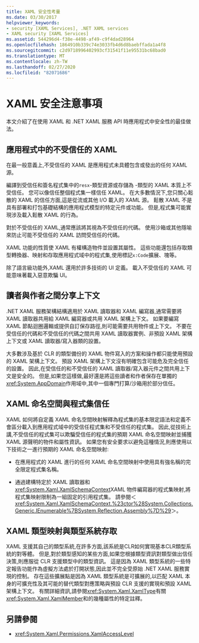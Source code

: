 ```yaml
---
title: XAML 安全性考量
ms.date: 03/30/2017
helpviewer_keywords:
- security [XAML Services], .NET XAML services
- XAML security [XAML Services]
ms.assetid: 544296d4-f38e-4498-af49-c9f4dad28964
ms.openlocfilehash: 1864910b339c74e3033fb4d6d8baebffada1a4f8
ms.sourcegitcommit: c2d9718996402993cf31541f11e95531bc68bad0
ms.translationtype: MT
ms.contentlocale: zh-TW
ms.lasthandoff: 02/27/2020
ms.locfileid: "82071686"
---
```

# <a name="xaml-security-considerations"></a>XAML 安全注意事項

本文介紹了在使用 XAML 和 .NET XAML 服務 API 時應用程式中安全性的最佳做法。

## <a name="untrusted-xaml-in-applications"></a>應用程式中的不受信任的 XAML

在最一般意義上,不受信任的 XAML 是應用程式未具體包含或發出的任何 XAML 源。

編譯到受信任和簽名程式集中的`resx`-類型資源或存儲為 -類型的 XAML 本質上不受信任。 您可以像信任整個程式集一樣信任 XAML。 在大多數情況下,您只關心鬆散的 XAML 的信任方面,這是從流或其他 I/O 載入的 XAML 源。 鬆散 XAML 不是具有部署和打包基礎結構的應用程式模型的特定元件或功能。 但是,程式集可能實現涉及載入鬆散 XAML 的行為。

對於不受信任的 XAML,通常應該將其視為不受信任的代碼。 使用沙箱或其他隱喻來防止可能不受信任的 XAML 訪問受信任的代碼。

XAML 功能的性質使 XAML 有權構造物件並設置其屬性。 這些功能還包括存取類型轉換器、映射和存取應用程式域中的程式集,使用標記`x:Code`擴展、塊等。

除了語言級功能外,XAML 還用於許多技術的 UI 定義。 載入不受信任的 XAML 可能意味著載入惡意欺騙 UI。

## <a name="sharing-context-between-readers-and-writers"></a>讀者與作者之間分享上下文

.NET XAML 服務架構結構適用於 XAML 讀取器和 XAML 編寫器,通常需要將 XAML 讀取器共用給 XAML 編寫器或共用 XAML 架構上下文。 如果要編寫 XAML 節點迴圈邏輯或提供自訂保存路徑,則可能需要共用物件或上下文。 不要在受信任的代碼和不受信任的代碼之間共用 XAML 讀取器實例、非預設 XAML 架構上下文或 XAML 讀取器/寫入器類的設置。

大多數涉及基於 CLR 的類型備份的 XAML 物件寫入的方案和操作都只能使用預設的 XAML 架構上下文。 預設 XAML 架構上下文沒有明確包含可能危及完全信任的設置。 因此,在受信任的和不受信任的 XAML 讀取器/寫入器元件之間共用上下文是安全的。 但是,如果您這樣做,最好還是將這些讀者和作者保存在單獨的<xref:System.AppDomain>作用域中,其中一個專門打算/沙箱用於部分信任。

## <a name="xaml-namespaces-and-assembly-trust"></a>XAML 命名空間與程式集信任

XAML 如何將自定義 XAML 命名空間映射解釋為程式集的基本限定語法和定義不會區分載入到應用程式域中的受信任程式集和不受信任的程式集。 因此,從技術上講,不受信任的程式集可以欺騙受信任的程式集的預期 XAML 命名空間映射並捕獲 XAML 源聲明的物件和屬性資訊。 如果您有安全要求以避免這種情況,則應使用以下技術之一進行預期的 XAML 命名空間映射:

- 在應用程式的 XAML 進行的任何 XAML 命名空間映射中使用具有強名稱的完全限定程式集名稱。

- 通過建構特定於 XAML 讀取器和<xref:System.Xaml.XamlSchemaContext>XAML 物件編寫器的程式集映射,將程式集映射限制為一組固定的引用程式集。 請參閱＜<xref:System.Xaml.XamlSchemaContext.%23ctor%28System.Collections.Generic.IEnumerable%7BSystem.Reflection.Assembly%7D%29>＞。

## <a name="xaml-type-mapping-and-type-system-access"></a>XAML 類型映射與類型系統存取

XAML 支援其自己的類型系統,在許多方面,該系統是CLR如何實現基本CLR類型系統的對等體。 但是,對於類型感知的某些方面,如果您根據類型資訊對類型做出信任決策,則應服從 CLR 支援類型中的類型資訊。 這是因為 XAML 類型系統的一些特定報告功能作為虛擬方法處於打開狀態,因此並不完全受原始 .NET XAML 服務實現的控制。 存在這些擴展點是因為 XAML 類型系統是可擴展的,以匹配 XAML 本身的可擴充性及其可能的替代類型對應策略與預設 CLR 支援的實現和預設 XAML 架構上下文。 有關詳細資訊,請參閱<xref:System.Xaml.XamlType>有關<xref:System.Xaml.XamlMember>和的幾種屬性的特定註釋。

## <a name="see-also"></a>另請參閱

- <xref:System.Xaml.Permissions.XamlAccessLevel>
